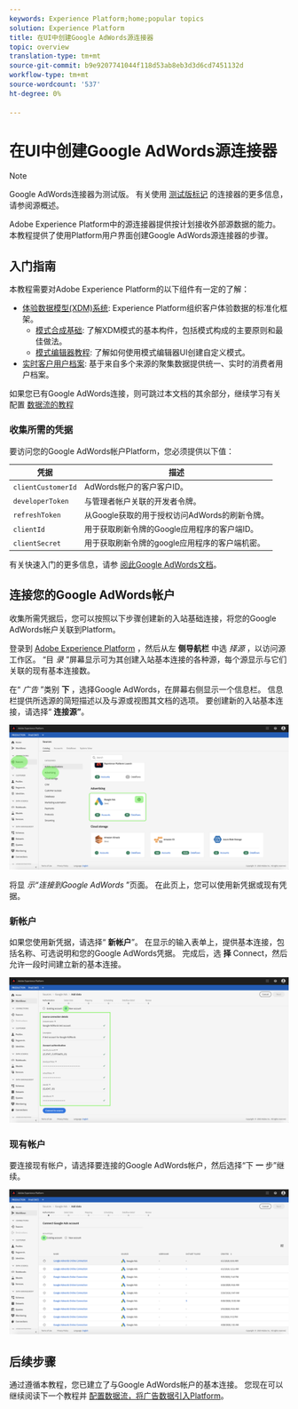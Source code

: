 ```yaml
---
keywords: Experience Platform;home;popular topics
solution: Experience Platform
title: 在UI中创建Google AdWords源连接器
topic: overview
translation-type: tm+mt
source-git-commit: b9e9207741044f118d53ab8eb3d3d6cd7451132d
workflow-type: tm+mt
source-wordcount: '537'
ht-degree: 0%

---
```



# 在UI中创建Google AdWords源连接器

>[!NOTE]
>Google AdWords连接器为测试版。 有关使用 [测试版标记](../../../../home.md#terms-and-conditions) 的连接器的更多信息，请参阅源概述。

Adobe Experience Platform中的源连接器提供按计划接收外部源数据的能力。 本教程提供了使用Platform用户界面创建Google AdWords源连接器的步骤。

## 入门指南

本教程需要对Adobe Experience Platform的以下组件有一定的了解：

* [体验数据模型(XDM)系统](../../../../../xdm/home.md): Experience Platform组织客户体验数据的标准化框架。
   * [模式合成基础](../../../../../xdm/schema/composition.md): 了解XDM模式的基本构件，包括模式构成的主要原则和最佳做法。
   * [模式编辑器教程](../../../../../xdm/tutorials/create-schema-ui.md): 了解如何使用模式编辑器UI创建自定义模式。
* [实时客户用户档案](../../../../../profile/home.md): 基于来自多个来源的聚集数据提供统一、实时的消费者用户档案。

如果您已有Google AdWords连接，则可跳过本文档的其余部分，继续学习有关配置 [数据流的教程](../../dataflow/payments.md)

### 收集所需的凭据

要访问您的Google AdWords帐户Platform，您必须提供以下值：

| 凭据 | 描述 |
| ---------- | ----------- |
| `clientCustomerId` | AdWords帐户的客户客户ID。 |
| `developerToken` | 与管理者帐户关联的开发者令牌。 |
| `refreshToken` | 从Google获取的用于授权访问AdWords的刷新令牌。 |
| `clientId` | 用于获取刷新令牌的Google应用程序的客户端ID。 |
| `clientSecret` | 用于获取刷新令牌的google应用程序的客户端机密。 |

有关快速入门的更多信息，请参 [阅此Google AdWords文档](https://developers.google.com/adwords/api/docs/guides/authentication)。

## 连接您的Google AdWords帐户

收集所需凭据后，您可以按照以下步骤创建新的入站基础连接，将您的Google AdWords帐户关联到Platform。

登录到 [Adobe Experience Platform](https://platform.adobe.com) ，然后从左 **侧导航栏** 中选 *择源* ，以访问源工作区。 “目 *录* ”屏幕显示可为其创建入站基本连接的各种源，每个源显示与它们关联的现有基本连接数。

在“ *广告* ”类别 **下** ，选择Google AdWords，在屏幕右侧显示一个信息栏。 信息栏提供所选源的简短描述以及与源或视图其文档的选项。 要创建新的入站基本连接，请选择“ **连接源”**。

![目录](../../../../images/tutorials/create/ads/catalog.png)

将显 *示“连接到Google AdWords* ”页面。 在此页上，您可以使用新凭据或现有凭据。

### 新帐户

如果您使用新凭据，请选择“ **新帐户**”。 在显示的输入表单上，提供基本连接，包括名称、可选说明和您的Google AdWords凭据。 完成后，选 **择** Connect，然后允许一段时间建立新的基本连接。

![connect](../../../../images/tutorials/create/ads/connect.png)

### 现有帐户

要连接现有帐户，请选择要连接的Google AdWords帐户，然后选择“下 **一** 步”继续。

![现有](../../../../images/tutorials/create/ads/existing.png)

## 后续步骤

通过遵循本教程，您已建立了与Google AdWords帐户的基本连接。 您现在可以继续阅读下一个教程并 [配置数据流，将广告数据引入Platform](../../dataflow/advertising.md)。